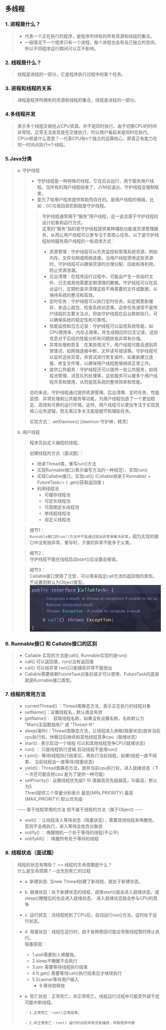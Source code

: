 ## 多线程

### 1. 进程是什么？
> * 代表一个正在执行的程序，是程序所持有的所有资源和线程的集合。
> * 一般情况下一个程序只有一个进程，每个进程也会有自己独立的空间，所以不同程序运行期间可以互不影响。

### 2. 线程是什么？
> 线程是进程的一部分，它是程序执行过程中的某个任务。

### 3. 进程和线程的关系
> 进程是程序所拥有的资源和线程的集合，线程是进程的一部分。

### 4.多线程并发
> 表示多个线程交替抢占CPU资源，并不是同时执行，由于切换CPU的时间非常短，正常无法发现是在交替执行，所以用户看起来是同时在执行。
> <br>CPUn核是什么意思？--代表CPU有n个独立的运算核心，即真正有能力在同一时间点执行n个线程。

### 5.Java分类
> a. 守护线程
> > * 守护线程是一种特殊的线程，它在后台运行，用于服务用户线程。当所有的用户线程结束了，JVM会退出，守护线程会强制结束。
> > * 是为了给用户程序提供帮助而存在的。是用户线程的保姆，比如：GC垃圾回收机制就是守护线程。
> >
> > > 守护线程通常用于“服务”用户线程，这一说法源于守护线程的设计初衷和运行方式。<br>这里的“服务”指的是守护线程提供某种辅助功能或资源管理服务，从而让用户线程可以更专注于其核心任务。以下是守护线程如何服务用户线程的一些具体方式：
> > > * 资源管理：守护线程可以负责监控和管理系统资源，例如内存、文件句柄或网络连接。当用户线程使用这些资源时，守护线程可以确保资源的合理分配、回收和再利用，防止资源泄漏。
> > > * 后台清理：在程序运行过程中，可能会产生一些临时文件、日志或其他需要定期清理的数据。守护线程可以在后台运行，定期检查并清理这些不再需要的文件或数据，以保持系统的整洁和高效。
> > > * 定时任务：守护线程可以执行定时任务，如定期更新缓存、发送心跳包、检查系统状态等。这些任务通常不是用户线程的主要关注点，但由守护线程在后台默默执行，可以确保系统的稳定性和可靠性。
> > > * 性能监控和日志记录：守护线程可以监控系统性能，如CPU使用率、内存占用等，并生成相应的日志记录。这些信息对于后续的性能分析和问题排查非常有价值。
> > > * 异常处理和恢复：在某些情况下，用户线程可能会遇到异常情况，如网络连接中断、文件读写错误等。守护线程可以监听这些异常，并尝试进行恢复操作，如重新建立连接、修复文件等，以确保用户线程能够继续正常工作。
> > > * 提供公共服务：守护线程还可以提供一些公共服务，如线程池管理、消息队列处理等，这些服务可以被多个用户线程共享和使用，从而提高系统的整体效率和性能。
> >
> > 总的来说，守护线程通过提供资源管理、后台清理、定时任务、性能监控、异常处理和公共服务等功能，为用户线程创造了一个更加稳定、高效和可靠的运行环境。这样，用户线程可以更加专注于实现其核心业务逻辑，而无需过多关注底层细节和辅助任务。
>
> > 实现方式：.setDaemon()  [daemon-守护神，精灵]
>
> b. 用户线程
> > 程序员自定义编程的线程。
>
> > 创建线程的方式（面试题）：
> > * 继承Thread类，重写run()方法
> > * 实现Runnable接口(表示编写方法的一种规范），实现run()
> > * 实现Callable接口，实现call() (Callable继承于Runnable) + FutureTask<> ( .get()获取返回值 )
> > * 利用线程池 
> >   - 可缓存线程池
> >   - 可定长线程池
> >   - 可周期定长线程池
> >   - 单线程线程池
> >   - 自定义线程池
>
> > 细节1：<br>
> > `Runnable接口的run()方法中不能通过抛出异常来解决异常`，因为实现的接口中没有抛异常，重写时，子类的异常不能多于父类。
>
> > 细节2：<br>
> > 守护线程不能在线程启动start()后设置会报错。
>
> > 细节3：<br>
> > Callable接口使用了泛型，可以用来指定call方法的返回值的类型。
> > 不设置则默认为Object类型。
> > ![img.png](img.png)

### 6. Runnable接口 和 Callable接口的区别
> * Callable 实现的方法是call(), Runnable实现的是run()
> * call() 可以返回值，run()没有返回值
> * call() 可以抛异常 run()只能捕获异常不能抛出
> * Callable需要依赖FutureTask对象封装才可以使用，FutureTask的底层就是Runnable接口类型。

### 7. 线程的常用方法
> * currentThread() ：Thread类静态方法，表示正在执行的线程对象
> * setName()：设置线程名，默认值会失效　
> * getName() :　获取线程名称，如果没有设置名称，名称默认为 "Main(主函数独有)" 或 "Thread-N"
> * sleep(毫秒)：Thread类静态方法，让线程进入休眠(阻塞状态)放弃当前cpu执行权，休眠过后继续和其他线程竞争cpu（就绪状态）
> * start() : 表示启动一个线程 可以和其他线程竞争CPU(就绪状态)
> * run() ： 只是线程执行逻辑 启动线程不是用run()
> * t.join() : 等待t线程执行结束后，再执行当前线程，如果t线程一直不结束， 当前线程会一直等待(阻塞状态)
> * yield() : Thread类静态方法，放弃当前cpu执行权，进入就绪状态（下一次还可能会抢cpu 是为了提供一种可能）
> * setPriority() : 设置线程优先级1-10 值越高优先级越高，10最高，默认为5
>                   <br>Thred提供三个常量分别表示 最低(MIN_PRIORITY) 最高(MAX_PRIORITY)  默认优先级
>
> ---- 属于线程常用的方法 但不属于线程的方法（属于Object) ----
>
> * wait() ：让线程进入等待状态（阻塞状态），需要其他线程来唤醒他，否则不会再执行，进入等待会放弃对象锁
> * notify() ： 唤醒随机一个处于等待的线程(不公平)
> * notifyAll() ： 唤醒所有处于等待的线程

### 8. 线程状态（面试题）
> 线程的状态有哪些？ == 线程的生命周期是什么？<br>
> 什么是生命周期？--出生到死亡的过程<br>
> * a. 新建状态: 当new Thread创建了新线程，就处于新建状态。
>
> * b. 就绪状态：处于新建状态的线程，调用start()就会进入就绪状态，或sleep()睡醒后的也会进入就绪状态， 进入就绪状态就会参与CPU的竞争
>
> * c. 运行状态：当线程抢到了CPU后，自动运行run()方法，这时处于运行状态。
>
> * d. 阻塞状态：线程在运行时，由于各种原因可能会导致线程暂时停止执行。<br>
>      阻塞原因： 
>    - 1.wait需要别人唤醒我。 
>    - 2.sleep不睡醒不会执行 
>    - 3.join 需要等待线程执行结束
>    - 4.ft.get() 需要等待call()执行结束后才继续执行
>    - 5.Scanner等待用户输入
>      - 6.等待锁释放
>      
> * e. 死亡状态：正常死亡、非正常死亡。线程运行过程中可能受外部干扰可能中断线程。
>
>       - 1.正常死亡：run()正常结束。
>       
>       - 2.非正常死亡：run() 运行时出现异常没有捕获，导致程序中断